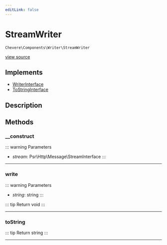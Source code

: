```yaml
---
editLink: false
---
```


# StreamWriter

`Chevere\Components\Writer\StreamWriter`

[view source](https://github.com/chevere/chevere/blob/master/src/Chevere/Components/Writer/StreamWriter.php)

## Implements

- [WriterInterface](../../Interfaces/Writer/WriterInterface.md)
- [ToStringInterface](../../Interfaces/Common/ToStringInterface.md)

## Description



## Methods

### __construct

::: warning Parameters
- *stream*: Psr\Http\Message\StreamInterface
:::

---

### write

::: warning Parameters
- *string*: string
:::

::: tip Return
void
:::

---

### toString

::: tip Return
string
:::

---
